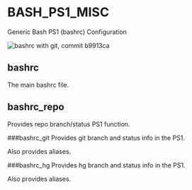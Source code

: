 BASH_PS1_MISC
=============

Generic Bash PS1 (bashrc) Configuration

![bashrc with git, commit b9913ca](http://ibin.co/1QscpgR0BOyN)

bashrc
---
The main bashrc file.

bashrc\_repo
---
Provides repo branch/status PS1 function.

###bashrc_git
Provides git branch and status info in the PS1.

Also provides aliases.

###bashrc_hg
Provides hg branch and status info in the PS1.

Also provides aliases.

